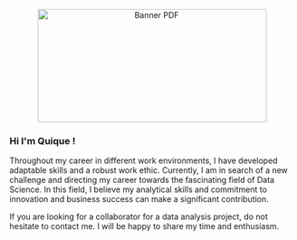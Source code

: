 <p align="center">
  <a href="https://github.com/3uqiuQ/3uqiuQ/files/13498438/titulo_git.pdf">
    <img style="max-width: 80%; height: 200px; width: 100%;" alt="Banner PDF" src="https://ruta_de_tu_imagen/banner_image.jpg">
  </a>
</p>

### Hi I'm Quique !

Throughout my career in different work environments, I have developed adaptable skills and a robust work ethic. Currently, I am in search of a new challenge and directing my career towards the fascinating field of Data Science. In this field, I believe my analytical skills and commitment to innovation and business success can make a significant contribution.

If you are looking for a collaborator for a data analysis project, do not hesitate to contact me. 
I will be happy to share my time and enthusiasm.
